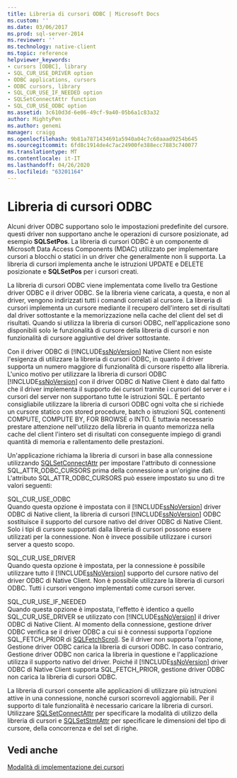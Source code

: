 ```yaml
---
title: Libreria di cursori ODBC | Microsoft Docs
ms.custom: ''
ms.date: 03/06/2017
ms.prod: sql-server-2014
ms.reviewer: ''
ms.technology: native-client
ms.topic: reference
helpviewer_keywords:
- cursors [ODBC], library
- SQL_CUR_USE_DRIVER option
- ODBC applications, cursors
- ODBC cursors, library
- SQL_CUR_USE_IF_NEEDED option
- SQLSetConnectAttr function
- SQL_CUR_USE_ODBC option
ms.assetid: 3c610d3d-6e06-49cf-9a40-05b6a1c83a32
author: MightyPen
ms.author: genemi
manager: craigg
ms.openlocfilehash: 9b81a7871434691a5940a04c7c60aaad9254b645
ms.sourcegitcommit: 6fd8c1914de4c7ac24900fe388ecc7883c740077
ms.translationtype: MT
ms.contentlocale: it-IT
ms.lasthandoff: 04/26/2020
ms.locfileid: "63201164"
---
```

# <a name="odbc-cursor-library"></a>Libreria di cursori ODBC
  Alcuni driver ODBC supportano solo le impostazioni predefinite del cursore. questi driver non supportano anche le operazioni di cursore posizionate, ad esempio **SQLSetPos**. La libreria di cursori ODBC è un componente di Microsoft Data Access Components (MDAC) utilizzato per implementare cursori a blocchi o statici in un driver che generalmente non li supporta. La libreria di cursori implementa anche le istruzioni UPDATE e DELETE posizionate e **SQLSetPos** per i cursori creati.  
  
 La libreria di cursori ODBC viene implementata come livello tra Gestione driver ODBC e il driver ODBC. Se la libreria viene caricata, a questa, e non al driver, vengono indirizzati tutti i comandi correlati al cursore. La libreria di cursori implementa un cursore mediante il recupero dell'intero set di risultati dal driver sottostante e la memorizzazione nella cache del client del set di risultati. Quando si utilizza la libreria di cursori ODBC, nell'applicazione sono disponibili solo le funzionalità di cursore della libreria di cursori e non funzionalità di cursore aggiuntive del driver sottostante.  
  
 Con il driver ODBC di [!INCLUDE[ssNoVersion](../../../includes/ssnoversion-md.md)] Native Client non esiste l'esigenza di utilizzare la libreria di cursori ODBC, in quanto il driver supporta un numero maggiore di funzionalità di cursore rispetto alla libreria. L'unico motivo per utilizzare la libreria di cursori ODBC [!INCLUDE[ssNoVersion](../../../includes/ssnoversion-md.md)] con il driver ODBC di Native Client è dato dal fatto che il driver implementa il supporto dei cursori tramite i cursori del server e i cursori del server non supportano tutte le istruzioni SQL. È pertanto consigliabile utilizzare la libreria di cursori ODBC ogni volta che si richiede un cursore statico con stored procedure, batch o istruzioni SQL contenenti COMPUTE, COMPUTE BY, FOR BROWSE o INTO. È tuttavia necessario prestare attenzione nell'utilizzo della libreria in quanto memorizza nella cache del client l'intero set di risultati con conseguente impiego di grandi quantità di memoria e rallentamento delle prestazioni.  
  
 Un'applicazione richiama la libreria di cursori in base alla connessione utilizzando [SQLSetConnectAttr](../../native-client-odbc-api/sqlsetconnectattr.md) per impostare l'attributo di connessione SQL_ATTR_ODBC_CURSORS prima della connessione a un'origine dati. L'attributo SQL_ATTR_ODBC_CURSORS può essere impostato su uno di tre valori seguenti:  
  
 SQL_CUR_USE_ODBC  
 Quando questa opzione è impostata con il [!INCLUDE[ssNoVersion](../../../includes/ssnoversion-md.md)] driver ODBC di Native client, la libreria di cursori [!INCLUDE[ssNoVersion](../../../includes/ssnoversion-md.md)] ODBC sostituisce il supporto del cursore nativo del driver ODBC di Native Client. Solo i tipi di cursore supportati dalla libreria di cursori possono essere utilizzati per la connessione. Non è invece possibile utilizzare i cursori server a questo scopo.  
  
 SQL_CUR_USE_DRIVER  
 Quando questa opzione è impostata, per la connessione è possibile utilizzare tutto il [!INCLUDE[ssNoVersion](../../../includes/ssnoversion-md.md)] supporto del cursore nativo del driver ODBC di Native Client. Non è possibile utilizzare la libreria di cursori ODBC. Tutti i cursori vengono implementati come cursori server.  
  
 SQL_CUR_USE_IF_NEEDED  
 Quando questa opzione è impostata, l'effetto è identico a quello SQL_CUR_USE_DRIVER se utilizzato con [!INCLUDE[ssNoVersion](../../../includes/ssnoversion-md.md)] il driver ODBC di Native Client. Al momento della connessione, gestione driver ODBC verifica se il driver ODBC a cui si è connessi supporta l'opzione SQL_FETCH_PRIOR di [SQLFetchScroll](../../native-client-odbc-api/sqlfetchscroll.md). Se il driver non supporta l'opzione, Gestione driver ODBC carica la libreria di cursori ODBC. In caso contrario, Gestione driver ODBC non carica la libreria in questione e l'applicazione utilizza il supporto nativo del driver. Poiché il [!INCLUDE[ssNoVersion](../../../includes/ssnoversion-md.md)] driver ODBC di Native Client supporta SQL_FETCH_PRIOR, gestione driver ODBC non carica la libreria di cursori ODBC.  
  
 La libreria di cursori consente alle applicazioni di utilizzare più istruzioni attive in una connessione, nonché cursori scorrevoli aggiornabili. Per il supporto di tale funzionalità è necessario caricare la libreria di cursori. Utilizzare [SQLSetConnectAttr](../../native-client-odbc-api/sqlsetconnectattr.md) per specificare la modalità di utilizzo della libreria di cursori e [SQLSetStmtAttr](../../native-client-odbc-api/sqlsetstmtattr.md) per specificare le dimensioni del tipo di cursore, della concorrenza e del set di righe.  
  
## <a name="see-also"></a>Vedi anche  
 [Modalità di implementazione dei cursori](how-cursors-are-implemented.md)  
  
  
